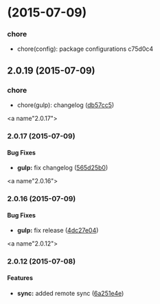 <a name=""></a>
#  (2015-07-09)


### chore

* chore(config): package configurations
 c75d0c4



<a name="2.0.19"></a>
## 2.0.19 (2015-07-09)


### chore

* chore(gulp): changelog
 ([db57cc5](https://github.com/NOD-studios/NOD-strap/commit/db57cc5))



<a name"2.0.17"></a>
### 2.0.17 (2015-07-09)


#### Bug Fixes

* **gulp:** fix changelog ([565d25b0](http://github.com/NOD-studios/NOD-strap/commit/565d25b0))


<a name"2.0.16"></a>
### 2.0.16 (2015-07-09)


#### Bug Fixes

* **gulp:** fix release ([4dc27e04](http://github.com/NOD-studios/NOD-strap/commit/4dc27e04))


<a name"2.0.12"></a>
### 2.0.12 (2015-07-08)

#### Features

* **sync:** added remote sync ([6a251e4e](http://github.com/NOD-studios/NOD-strap/commit/6a251e4e))

